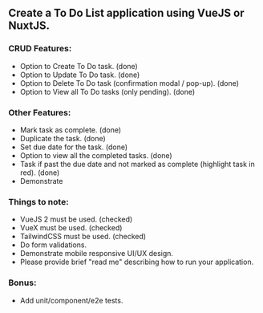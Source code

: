 ## Create a To Do List application using VueJS or NuxtJS.

### CRUD Features:
- Option to Create To Do task. (done)
- Option to Update To Do task. (done)
- Option to Delete To Do task (confirmation modal / pop-up). (done)
- Option to View all To Do tasks (only pending). (done)

### Other Features:
- Mark task as complete. (done)
- Duplicate the task. (done)
- Set due date for the task. (done)
- Option to view all the completed tasks. (done)
- Task if past the due date and not marked as complete (highlight task in red). (done)
- Demonstrate 

### Things to note:
- VueJS 2 must be used. (checked)
- VueX must be used. (checked)
- TailwindCSS must be used. (checked)
- Do form validations.
- Demonstrate mobile responsive UI/UX design.
- Please provide brief "read me" describing how to run your application.

### Bonus:
- Add unit/component/e2e tests.